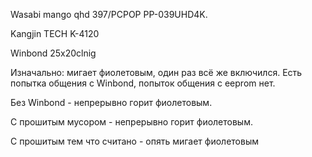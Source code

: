 Wasabi mango qhd 397/PCPOP PP-039UHD4K.

Kangjin TECH K-4120

Winbond 25x20clnig

Изначально: мигает фиолетовым, один раз всё же включился. Есть попытка общения с Winbond, попыток общения с eeprom нет.

Без Winbond - непрерывно горит фиолетовым.

C прошитым мусором - непрерывно горит фиолетовым.

С прошитым тем что считано - опять мигает фиолетовым
